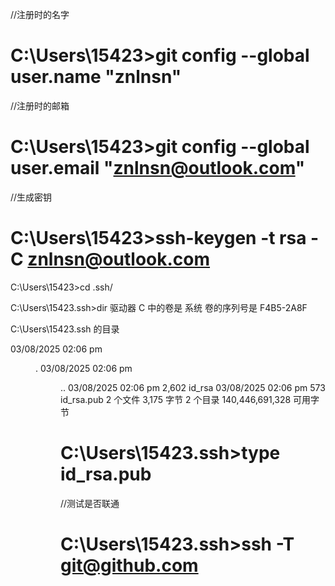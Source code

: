 //注册时的名字
# C:\Users\15423>git config --global user.name "znlnsn"
//注册时的邮箱
# C:\Users\15423>git config --global user.email "znlnsn@outlook.com"
//生成密钥
# C:\Users\15423>ssh-keygen -t rsa -C znlnsn@outlook.com
C:\Users\15423>cd .ssh/

C:\Users\15423\.ssh>dir
 驱动器 C 中的卷是 系统
 卷的序列号是 F4B5-2A8F

 C:\Users\15423\.ssh 的目录

03/08/2025  02:06 pm    <DIR>          .
03/08/2025  02:06 pm    <DIR>          ..
03/08/2025  02:06 pm             2,602 id_rsa
03/08/2025  02:06 pm               573 id_rsa.pub
               2 个文件          3,175 字节
               2 个目录 140,446,691,328 可用字节
# C:\Users\15423\.ssh>type id_rsa.pub
//测试是否联通
# C:\Users\15423\.ssh>ssh -T  git@github.com
